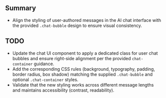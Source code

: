 ## Summary
- Align the styling of user-authored messages in the AI chat interface with the provided `.chat-bubble` design to ensure visual consistency.

## TODO
- Update the chat UI component to apply a dedicated class for user chat bubbles and ensure right-side alignment per the provided `chat-container` guidance.
- Add the corresponding CSS rules (background, typography, padding, border radius, box shadow) matching the supplied `.chat-bubble` and optional `.chat-container` styles.
- Validate that the new styling works across different message lengths and maintains accessibility (contrast, readability).
